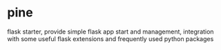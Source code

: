 # pine
flask starter, provide simple flask app start and management, integration with some useful flask extensions and frequently used python packages
